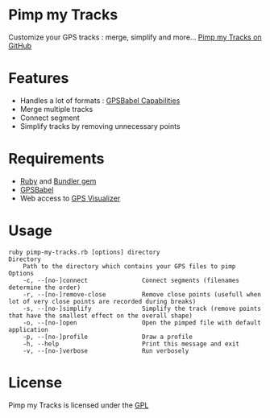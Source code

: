 Pimp my Tracks
==============

Customize your GPS tracks : merge, simplify and more...
[Pimp my Tracks on GitHub](https://github.com/freayd/pimp-my-tracks)

Features
========

* Handles a lot of formats : [GPSBabel Capabilities](http://www.gpsbabel.org/capabilities.html)
* Merge multiple tracks
* Connect segment
* Simplify tracks by removing unnecessary points

Requirements
============

* [Ruby](http://www.ruby-lang.org/) and [Bundler gem](http://gembundler.com/)
* [GPSBabel](http://www.gpsbabel.org/)
* Web access to [GPS Visualizer](http://www.gpsvisualizer.com/)

Usage
=====

    ruby pimp-my-tracks.rb [options] directory
    Directory
        Path to the directory which contains your GPS files to pimp
    Options
        -c, --[no-]connect               Connect segments (filenames determine the order)
        -r, --[no-]remove-close          Remove close points (usefull when lot of very close points are recorded during breaks)
        -s, --[no-]simplify              Simplify the track (remove points that have the smallest effect on the overall shape)
        -o, --[no-]open                  Open the pimped file with default application
        -p, --[no-]profile               Draw a profile
        -h, --help                       Print this message and exit
        -v, --[no-]verbose               Run verbosely

License
=======

Pimp my Tracks is licensed under the [GPL](http://www.gnu.org/licenses/gpl.txt)